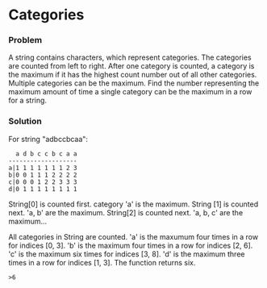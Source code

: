 # Categories

### Problem

A string contains characters, which represent categories. The categories are counted from left to right. After one category is counted, a category is the maximum if it has the highest count number out of all other categories. Multiple categories can be the maximum. Find the number representing the maximum amount of time a single category can be the maximum in a row for a string.

### Solution

For string "adbccbcaa":

```
  a d b c c b c a a
-------------------
a|1 1 1 1 1 1 1 2 3
b|0 0 1 1 1 2 2 2 2
c|0 0 0 1 2 2 3 3 3
d|0 1 1 1 1 1 1 1 1
```

String[0] is counted first. category 'a' is the maximum. String [1] is counted next. 'a, b' are the maximum. String[2] is counted next. 'a, b, c' are the maximum...

All categories in String are counted. 'a' is the maxumum four times in a row for indices [0, 3]. 'b' is the maximum four times in a row for indices [2, 6]. 'c' is the maximum six times for indices [3, 8]. 'd' is the maximum three times in a row for indices [1, 3]. The function returns six.

```
>6
```

